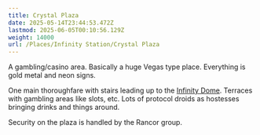 ```yaml
---
title: Crystal Plaza
date: 2025-05-14T23:44:53.472Z
lastmod: 2025-06-05T00:10:56.129Z
weight: 14000
url: /Places/Infinity Station/Crystal Plaza
---
```

A gambling/casino area. Basically a huge Vegas type place. Everything is gold metal and neon signs.

One main thoroughfare with stairs leading up to the [Infinity Dome](../Infinity%20Dome). Terraces with gambling areas like slots, etc. Lots of protocol droids as hostesses bringing drinks and things around.

Security on the plaza is handled by the Rancor group.
